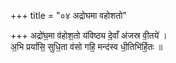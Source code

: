 +++
title = "०४ अद्रोघमा वहोशतो"

+++
अद्रो॑घ॒मा व॑होश॒तो य॑विष्ठ्य दे॒वाँ अ॑जस्र वी॒तये॑ ।  
अ॒भि प्रयां॑सि॒ सुधि॒ता व॑सो गहि॒ मन्द॑स्व धी॒तिभि॑र्हि॒तः ॥